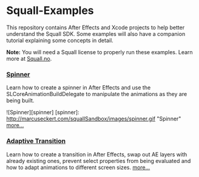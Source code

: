 # Squall-Examples
This repository contains After Effects and Xcode projects to help better understand the Squall SDK.
Some examples will also have a companion tutorial explaining some concepts in detail.

**Note:** You will need a Squall license to properly run these examples. Learn more at [Squall.no](https://www.squall.no).

### [Spinner](http://marcuseckert.com/squall/tutorials/spinner)
Learn how to create a spinner in After Effects and use the SLCoreAnimationBuildDelegate to manipulate the animations as they are being built.

![Spinner][spinner]
[spinner]: http://marcuseckert.com/squallSandbox/images/spinner.gif "Spinner"
[more...](http://marcuseckert.com/squall/tutorials/spinner)

### [Adaptive Transition](http://marcuseckert.com/squall/tutorials/transition)
Learn how to create a transition in After Effects, swap out AE layers with already existing ones, prevent select properties from being evaluated and how to adapt animations to different screen sizes.
[more...](http://marcuseckert.com/squall/tutorials/transition)
